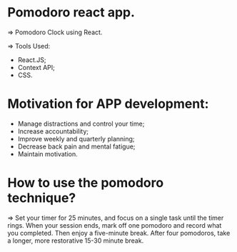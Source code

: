 # Pomodoro react app.
=> Pomodoro Clock using React.

=> Tools Used:
* React.JS;
* Context API;
* CSS.

# Motivation for APP development:
* Manage distractions and control your time;
* Increase accountability;
* Improve weekly and quarterly planning;
* Decrease back pain and mental fatigue;
* Maintain motivation.

# How to use the pomodoro technique?
=> Set your timer for 25 minutes, and focus on a single task until the timer rings. When your session ends, mark off one pomodoro and record what you completed. Then enjoy a five-minute break. After four pomodoros, take a longer, more restorative 15-30 minute break.




